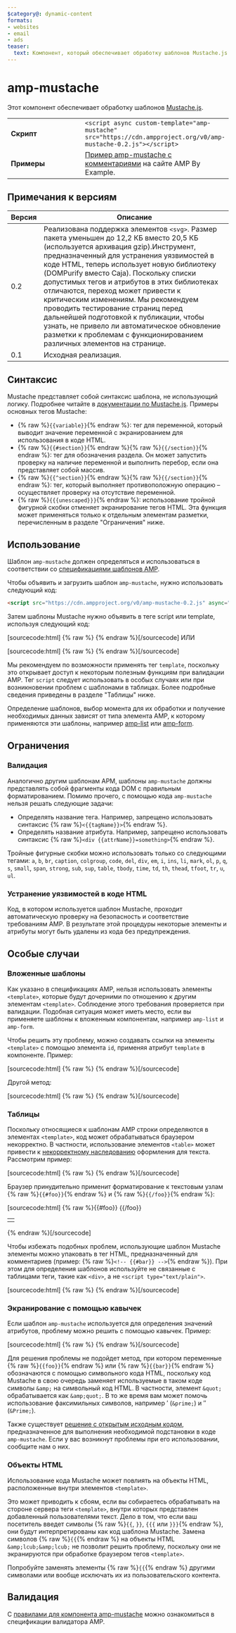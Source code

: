 ```yaml
---
$category@: dynamic-content
formats:
- websites
- email
- ads
teaser:
  text: Компонент, который обеспечивает обработку шаблонов Mustache.js
---
```



<!--- Reformatted by Reftar! for AMP (go/reftar) on 2019-06-13 -->
<!---
       Copyright 2016 The AMP HTML Authors. All Rights Reserved.

       Licensed under the Apache License, Version 2.0 (the "License");
     you may not use this file except in compliance with the License.
     You may obtain a copy of the License at

     http://www.apache.org/licenses/LICENSE-2.0

     Unless required by applicable law or agreed to in writing, software
     distributed under the License is distributed on an "AS-IS" BASIS,
     WITHOUT WARRANTIES OR CONDITIONS OF ANY KIND, either express or implied.
     See the License for the specific language governing permissions and
     limitations under the License.
-->

# amp-mustache

Этот компонент обеспечивает обработку шаблонов [Mustache.js](https://github.com/janl/mustache.js/).

<table>
  <tr>
    <td width="40%"><strong>Скрипт</strong></td>
    <td>
      <div>
      <code>&lt;script async custom-template="amp-mustache" src="https://cdn.ampproject.org/v0/amp-mustache-0.2.js">&lt;/script></code>
      </div>
    </td>
  </tr>
  <tr>
    <td width="40%"><strong>Примеры</strong></td>
    <td><a href="https://ampbyexample.com/components/amp-mustache/">Пример amp-mustache с комментариями</a> на сайте AMP By Example.</td>
  </tr>
</table>


## Примечания к версиям

| Версия | Описание |
|-------|-----|
| 0.2 | Реализована поддержка элементов `<svg>`. Размер пакета уменьшен до 12,2 КБ вместо 20,5 КБ (используется архивация gzip).Инструмент, предназначенный для устранения уязвимостей в коде HTML, теперь использует новую библиотеку (DOMPurify вместо Caja). Поскольку списки допустимых тегов и атрибутов в этих библиотеках отличаются, переход может привести к критическим изменениям. Мы рекомендуем проводить тестирование страниц перед дальнейшей подготовкой к публикации, чтобы узнать, не привело ли автоматическое обновление разметки к проблемам с функционированием различных элементов на странице. |
| 0.1 | Исходная реализация. |

## Синтаксис

Mustache представляет собой синтаксис шаблона, не использующий логику. Подробнее читайте в [документации по Mustache.js](https://github.com/janl/mustache.js/). Примеры основных тегов Mustache:

* {% raw %}`{{variable}}`{% endraw %}: тег для переменной, который выводит значение переменной с экранированием для использования в коде HTML.
* {% raw %}`{{#section}}`{% endraw %}{% raw %}`{{/section}}`{% endraw %}: тег для обозначения раздела. Он может запустить проверку на наличие переменной и выполнить перебор, если она представляет собой массив.
* {% raw %}`{{^section}}`{% endraw %}{% raw %}`{{/section}}`{% endraw %}: тег, который выполняет противоположную операцию – осуществляет проверку на отсутствие переменной.
* {% raw %}`{{{unescaped}}}`{% endraw %}: использование тройной фигурной скобки отменяет экранирование тегов HTML. Эта функция может применяться только к отдельным элементам разметки, перечисленным в разделе "Ограничения" ниже.

## Использование

Шаблон `amp-mustache` должен определяться и использоваться в соответствии со [спецификациями шаблонов AMP](../../spec/amp-html-templates.md).

Чтобы объявить и загрузить шаблон `amp-mustache`, нужно использовать следующий код:

```html
<script src="https://cdn.ampproject.org/v0/amp-mustache-0.2.js" async="" custom-template="amp-mustache"></script>
```

Затем шаблоны Mustache нужно объявить в теге script или template, используя следующий код:

[sourcecode:html]
{% raw %}<!-- Using template tag. -->
<template type="amp-mustache">
  Hello {{world}}!
</template>
{% endraw %}[/sourcecode]
ИЛИ

<!-- Using script tag. -->
[sourcecode:html]
{% raw %}<script type="text/plain" template="amp-mustache">
  Hello {{world}}!
</script>
{% endraw %}[/sourcecode]

Мы рекомендуем по возможности применять тег `template`, поскольку это открывает доступ к некоторым полезным функциям при валидации AMP. Тег `script` следует использовать в особых случаях или при возникновении проблем с шаблонами в таблицах. Более подробные сведения приведены в разделе "Таблицы" ниже.

Определение шаблонов, выбор момента для их обработки и получение необходимых данных зависят от типа элемента AMP, к которому применяются эти шаблоны, например [amp-list](../amp-list/amp-list.md) или [amp-form](../amp-form/amp-form.md).

## Ограничения

### Валидация

Аналогично другим шаблонам APM, шаблоны `amp-mustache` должны представлять собой фрагменты кода DOM с правильным форматированием. Помимо прочего, с помощью кода `amp-mustache` нельзя решать следующие задачи:

* Определять название тега. Например, запрещено использовать синтаксис {% raw %}`<{{tagName}}>`{% endraw %}.
* Определять название атрибута. Например, запрещено использовать синтаксис {% raw %}`<div {{attrName}}=something>`{% endraw %}.

Тройные фигурные скобки можно использовать только со следующими тегами: `a`, `b`, `br`, `caption`, `colgroup`, `code`, `del`, `div`, `em`, `i`, `ins`, `li`, `mark`, `ol`, `p`, `q`, `s`, `small`, `span`, `strong`, `sub`, `sup`, `table`, `tbody`, `time`, `td`, `th`, `thead`, `tfoot`, `tr`, `u`, `ul`.

### Устранение уязвимостей в коде HTML

Код, в котором используется шаблон Mustache, проходит автоматическую проверку на безопасность и соответствие требованиям AMP. В результате этой процедуры некоторые элементы и атрибуты могут быть удалены из кода без предупреждения.

## Особые случаи

### Вложенные шаблоны

Как указано в спецификациях AMP, нельзя использовать элементы `<template>`, которые будут дочерними по отношению к другим элементам `<template>`. Соблюдение этого требования проверяется при валидации. Подобная ситуация может иметь место, если вы применяете шаблоны к вложенным компонентам, например `amp-list` и `amp-form`.

Чтобы решить эту проблему, можно создавать ссылки на элементы `<template>` с помощью элемента `id`, применяя атрибут `template` в компоненте. Пример:

[sourcecode:html]
{% raw %}<amp-list id="myList" src="https://foo.com/list.json">
  <template type="amp-mustache">
    <div>{{title}}</div>
  </template>
</amp-list>
{% endraw %}[/sourcecode]

Другой метод:

[sourcecode:html]
{% raw %}<!-- Externalize templates to avoid nesting. -->
<template type="amp-mustache" id="myTemplate">
  <div>{{title}}</div>
</template>

<amp-list id="myList" src="https://foo.com/list.json" template="myTemplate">
</amp-list>
{% endraw %}[/sourcecode]

### Таблицы

Поскольку относящиеся к шаблонам AMP строки определяются в элементах `<template>`, код может обрабатываться браузером некорректно. В частности, использование элементов `<table>` может привести к [некорректному наследованию](https://www.w3.org/TR/html5/syntax.html#unexpected-markup-in-tables) оформления для текста. Рассмотрим пример:

[sourcecode:html]
{% raw %}<template type="amp-mustache">
  <table>
    <tr>
      {{#foo}}<td></td>{{/foo}}
    </tr>
  </table>
</template>
{% endraw %}[/sourcecode]

Браузер принудительно применит форматирование к текстовым узлам {% raw %}`{{#foo}}`{% endraw %} и {% raw %}`{{/foo}}`{% endraw %}:

[sourcecode:html]
{% raw %}{{#foo}}
{{/foo}}
<table>
  <tr>
    <td></td>
  </tr>
</table>
{% endraw %}[/sourcecode]


Чтобы избежать подобных проблем, использующие шаблон Mustache элементы можно упаковать в тег HTML, предназначенный для комментариев (пример: {% raw %}`<!-- {{#bar}} -->`{% endraw %}). При этом для определения шаблонов используйте не связанные с таблицами теги, такие как `<div>`, а не `<script type="text/plain">`.

[sourcecode:html]
{% raw %}<script type="text/plain" template="amp-mustache">
  <table>
    <tr>
      {{#foo}}<td></td>{{/foo}}
    </tr>
  </table>
</script>
{% endraw %}[/sourcecode]

### Экранирование с помощью кавычек

Если шаблон `amp-mustache` используется для определения значений атрибутов, проблему можно решить с помощью кавычек. Пример:

[sourcecode:html]
{% raw %}<template type="amp-mustache">
  <!-- A double-quote (") in foo will cause malformed HTML. -->
  <amp-img alt="{{foo}}" src="example.jpg" width=100 height=100></amp-img>

  <!-- A single-quote (') or double-quote (") in bar will cause an AMP runtime parse error. -->
  <button on="tap:AMP.setState({foo: '{{bar}}'})">Click me</button>
</template>
{% endraw %}[/sourcecode]

Для решения проблемы не подойдет метод, при котором переменные {% raw %}`{{foo}}`{% endraw %} или {% raw %}`{{bar}}`{% endraw %} обозначаются с помощью символьного кода HTML, поскольку код Mustache в свою очередь заменяет используемые в таком коде символы `&amp;` на символьный код HTML. В частности, элемент `&quot;` обрабатывается как `&amp;quot;`. В то же время вам может помочь использование факсимильных символов, например ′ (`&prime;`) и ″ (`&Prime;`).

Также существует [решение с открытым исходным кодом](https://github.com/ampproject/amphtml/issues/8395), предназначенное для выполнения необходимой подстановки в коде `amp-mustache`. Если у вас возникнут проблемы при его использовании, сообщите нам о них.

### Объекты HTML

Использование кода Mustache может повлиять на объекты HTML, расположенные внутри элементов `<template>`.

Это может приводить к сбоям, если вы собираетесь обрабатывать на стороне сервера теги `<template>`, внутри которых представлен добавленный пользователями текст. Дело в том, что если ваш посетитель введет символы {% raw %}`{{`, `}}`, `{{{` или `}}}`{% endraw %}, они будут интерпретированы как код шаблона Mustache. Замена символов {% raw %}`{{`{% endraw %} на объекты HTML `&amp;lcub;&amp;lcub;` не позволит решить проблему, поскольку они не экранируются при обработке браузером тегов `<template>`.

Попробуйте заменять элементы {% raw %}`{{`{% endraw %} другими символами или вообще исключать их из пользовательского контента.

## Валидация

С [правилами для компонента amp-mustache](https://github.com/ampproject/amphtml/blob/master/extensions/amp-mustache/validator-amp-mustache.protoascii) можно ознакомиться в спецификации валидатора AMP.
